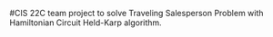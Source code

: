 

#CIS 22C team project to solve Traveling Salesperson Problem with Hamiltonian Circuit Held-Karp algorithm.
